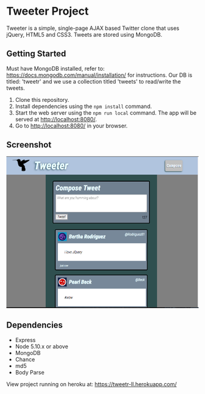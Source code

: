 # Tweeter Project

Tweeter is a simple, single-page AJAX based Twitter clone that uses jQuery, HTML5 and CSS3. Tweets are stored using MongoDB.

## Getting Started

Must have MongoDB installed, refer to: https://docs.mongodb.com/manual/installation/ for instructions.
Our DB is titled: 'tweetr' and we use a collection titled 'tweets' to read/write the tweets.

1. Clone this repository.
2. Install dependencies using the `npm install` command.
3. Start the web server using the `npm run local` command. The app will be served at <http://localhost:8080/>.
4. Go to <http://localhost:8080/> in your browser.

## Screenshot

![Homepage Screenshot](https://github.com/MattWillcox/tweetr/blob/master/public/images/Screenshot.png)

## Dependencies

- Express
- Node 5.10.x or above
- MongoDB
- Chance
- md5
- Body Parse

View project running on heroku at:
https://tweetr-ll.herokuapp.com/